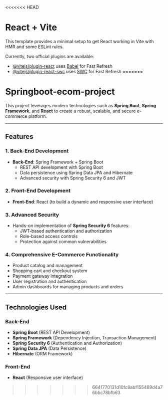 <<<<<<< HEAD
# React + Vite

This template provides a minimal setup to get React working in Vite with HMR and some ESLint rules.

Currently, two official plugins are available:

- [@vitejs/plugin-react](https://github.com/vitejs/vite-plugin-react/blob/main/packages/plugin-react/README.md) uses [Babel](https://babeljs.io/) for Fast Refresh
- [@vitejs/plugin-react-swc](https://github.com/vitejs/vite-plugin-react-swc) uses [SWC](https://swc.rs/) for Fast Refresh
=======
# Springboot-ecom-project

This project leverages modern technologies such as **Spring Boot**, **Spring Framework**, and **React** to create a robust, scalable, and secure e-commerce platform.

---

## Features

### 1. **Back-End Development**
- **Back-End**: Spring Framework + Spring Boot
  - REST API development with Spring Boot
  - Data persistence using Spring Data JPA and Hibernate
  - Advanced security with Spring Security 6 and JWT
  
### 2. **Front-End Development**
- **Front-End**: React (to build a dynamic and responsive user interface)

### 3. **Advanced Security**
- Hands-on implementation of **Spring Security 6** features:
  - JWT-based authentication and authorization
  - Role-based access controls
  - Protection against common vulnerabilities

### 4. **Comprehensive E-Commerce Functionality**
- Product catalog and management
- Shopping cart and checkout system
- Payment gateway integration
- User registration and authentication
- Admin dashboards for managing products and orders

---

## Technologies Used

### Back-End
- **Spring Boot** (REST API Development)
- **Spring Framework** (Dependency Injection, Transaction Management)
- **Spring Security 6** (Authentication and Authorization)
- **Spring Data JPA** (Data Persistence)
- **Hibernate** (ORM Framework)

### Front-End
- **React** (Responsive user interface)

>>>>>>> 6641770131d10fc8abf155489d4a76bbc78bfb63

